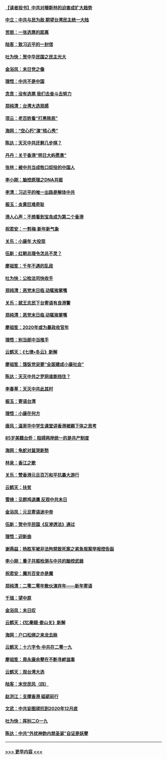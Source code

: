 #### [【读者投书】中共对穆斯林的迫害成扩大趋势](../pages/nsc993/n11791371.md?t=01140902) 
#### [中立：中共与民为敌 期望台湾民主统一大陆](../pages/nsc993/n11790392.md?t=01140902) 
#### [苦胆：一张选票的距离](../pages/nsc993/n11788914.md?t=01140902) 
#### [陆客：致习近平的一封信](../pages/nsc993/n11788867.md?t=01140902) 
#### [吐为快：贺中华民国之民主光大](../pages/nsc993/n11788618.md?t=01140902) 
#### [金浴凤：末日党之像](../pages/nsc993/n11787475.md?t=01140902) 
#### [理悟：中共不是中国](../pages/nsc993/n11787463.md?t=01140902) 
#### [念贲：没有选票  我们去奋斗去努力](../pages/nsc993/n11787398.md?t=01140902) 
#### [郑纯清：台湾大选观感](../pages/nsc993/n11786210.md?t=01140902) 
#### [项云：老百姓看“打黑除恶”](../pages/nsc993/n11785398.md?t=01140902) 
#### [海网：“空心朽”演“核心秀”](../pages/nsc993/n11783874.md?t=01140902) 
#### [陈达：天灭中共还剩几步棋？](../pages/nsc993/n11783719.md?t=01140902) 
#### [丹丹：关于香港“明日大屿愿景”](../pages/nsc993/n11783273.md?t=01140902) 
#### [张林：被中共当成牲口奴役的中国人](../pages/nsc993/n11782397.md?t=01140902) 
#### [李小刚：脑控原理之DNA共振](../pages/nsc993/n11780962.md?t=01140902) 
#### [李清：习近平的唯一出路是解体中共](../pages/nsc993/n11780866.md?t=01140902) 
#### [振玉：炎黄巨难奇耻](../pages/nsc993/n11779632.md?t=01140902) 
#### [港人心声：不想看到宝岛成为第二个香港](../pages/nsc993/n11778817.md?t=01140902) 
#### [祝君安：一剪梅‧新年新气象](../pages/nsc993/n11776340.md?t=01140902) 
#### [关乐：小康年 大役现](../pages/nsc993/n11774213.md?t=01140902) 
#### [伍新：红朝总理令怎总不灵？](../pages/nsc993/n11770813.md?t=01140902) 
#### [廖祖笙：千年不遇的乱政](../pages/nsc993/n11770373.md?t=01140902) 
#### [吐为快：公检法司快收手](../pages/nsc993/n11770359.md?t=01140902) 
#### [郑纯清：恶党末日临 动辄挨掌嘴](../pages/nsc993/n11769912.md?t=01140902) 
#### [关乐：就王志民下台寄语有良港警](../pages/nsc993/n11769903.md?t=01140902) 
#### [郑纯清：恶党末日临 动辄挨掌嘴](../pages/nsc993/n11769356.md?t=01140902) 
#### [廖祖笙：2020年或为暴政收官年](../pages/nsc993/n11768216.md?t=01140902) 
#### [理悟：别当郎中当推手](../pages/nsc993/n11768243.md?t=01140902) 
#### [云鹤天：《七律▪冬云》新解](../pages/nsc993/n11768204.md?t=01140902) 
#### [廖祖笙：饿饭党说要“全面建成小康社会”](../pages/nsc993/n11767482.md?t=01140902) 
#### [陈达：天灭中共之罗网谁能挡住？](../pages/nsc993/n11767465.md?t=01140902) 
#### [李春草：天灭中共此其时](../pages/nsc993/n11767452.md?t=01140902) 
#### [振玉：寄语台湾](../pages/nsc993/n11767432.md?t=01140902) 
#### [理悟：小康在何方](../pages/nsc993/n11767394.md?t=01140902) 
#### [唐风：温哥华中学生课堂讲香港被踢下体之思考](../pages/nsc993/n11766848.md?t=01140902) 
#### [85岁美籍台侨：阻碍两岸统一的是共产制度](../pages/nsc993/n11765043.md?t=01140902) 
#### [海网：龟蛇对鼠哭新愁](../pages/nsc993/n11764895.md?t=01140902) 
#### [林泉：香江之歌](../pages/nsc993/n11764415.md?t=01140902) 
#### [关乐：赞香港元旦百万和平抗暴大游行](../pages/nsc993/n11764382.md?t=01140902) 
#### [云鹤天：扶贫](../pages/nsc993/n11764245.md?t=01140902) 
#### [雪绮：见群鸡退鹰  反观中共末日](../pages/nsc993/n11762112.md?t=01140902) 
#### [金浴凤：元旦寄语迷中帝](../pages/nsc993/n11761788.md?t=01140902) 
#### [伍新：贺中华民国《反渗透法》通过](../pages/nsc993/n11761994.md?t=01140902) 
#### [理悟：迎新曲](../pages/nsc993/n11761152.md?t=01140902) 
#### [谢燕益：杨胜军被非法拘禁致死案之紧急报案举报控告函](../pages/nsc993/n11756134.md?t=01140902) 
#### [李小刚：量子共振检测与中共的脑控武器](../pages/nsc993/n11754518.md?t=01140902) 
#### [祝君安：魔共百变亦是魔](../pages/nsc993/n11754469.md?t=01140902) 
#### [郑纯清：二零二零年散伙演弃年——新年寄语](../pages/nsc993/n11754195.md?t=01140902) 
#### [千瑞：望中原](../pages/nsc993/n11754159.md?t=01140902) 
#### [金浴凤：末日叹](../pages/nsc993/n11752359.md?t=01140902) 
#### [云鹤天：《忆秦娥‧娄山关》新解](../pages/nsc993/n11752348.md?t=01140902) 
#### [海网：户口松绑之来龙去脉](../pages/nsc993/n11752328.md?t=01140902) 
#### [云鹤天：十六字令‧中共在二零一九](../pages/nsc993/n11752305.md?t=01140902) 
#### [廖祖笙：周永康余孽在不断寻衅滋事](../pages/nsc993/n11751013.md?t=01140902) 
#### [云鹤天：观台湾大选](../pages/nsc993/n11751007.md?t=01140902) 
#### [陆客：末世民风（四）](../pages/nsc993/n11749203.md?t=01140902) 
#### [赵洪江：支撑香港 砥砺前行](../pages/nsc993/n11748482.md?t=01140902) 
#### [文武：中共妄图顽抗到2020年12月底](../pages/nsc993/n11748446.md?t=01140902) 
#### [吐为快：挥别二O一九](../pages/nsc993/n11748411.md?t=01140902) 
#### [陈达：中共“外扰神韵内禁圣诞”自证是妖孽](../pages/nsc993/n11748226.md?t=01140902) 

----
#### [ >>> 更早内容 <<< ](../indexes/nsc993-earlier.md)
